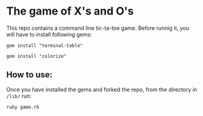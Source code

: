 # The game of X's and O's #

This repo contains a command line tic-ta-toe game. 
Before runnig it, you will have to install following gems:

    gem install "terminal-table"

    gem install "colorize"
     
    
## How to use: ##

Once you have installed the gems and forked the repo, from the directory in ```/lib/``` run:

    ruby game.rb
